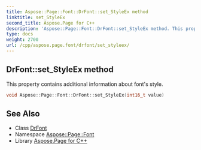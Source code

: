 ```yaml
---
title: Aspose::Page::Font::DrFont::set_StyleEx method
linktitle: set_StyleEx
second_title: Aspose.Page for C++
description: 'Aspose::Page::Font::DrFont::set_StyleEx method. This property contains additional information about font''s style in C++.'
type: docs
weight: 2700
url: /cpp/aspose.page.font/drfont/set_styleex/
---
```

## DrFont::set_StyleEx method


This property contains additional information about font's style.

```cpp
void Aspose::Page::Font::DrFont::set_StyleEx(int16_t value)
```

## See Also

* Class [DrFont](../)
* Namespace [Aspose::Page::Font](../../)
* Library [Aspose.Page for C++](../../../)
